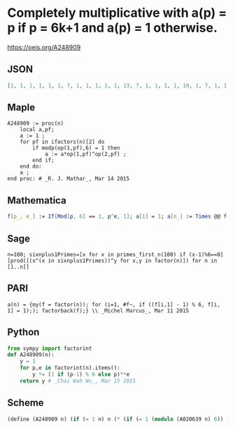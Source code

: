 # Completely multiplicative with a\(p\) \= p if p \= 6k\+1 and a\(p\) \= 1 otherwise\.
https://oeis.org/A248909
## JSON
```JSON
[1, 1, 1, 1, 1, 1, 7, 1, 1, 1, 1, 1, 13, 7, 1, 1, 1, 1, 19, 1, 7, 1, 1, 1, 1, 13, 1, 7, 1, 1, 31, 1, 1, 1, 7, 1, 37, 19, 13, 1, 1, 7, 43, 1, 1, 1, 1, 1, 49, 1, 1, 13, 1, 1, 1, 7, 19, 1, 1, 1, 61, 31, 7, 1, 13, 1, 67, 1, 1, 7, 1, 1, 73, 37, 1, 19, 7, 13, 79, 1, 1]
```
## Maple
```Maple
A248909 := proc(n)
    local a,pf;
    a := 1 ;
    for pf in ifactors(n)[2] do
        if modp(op(1,pf),6) = 1 then
            a := a*op(1,pf)^op(2,pf) ;
        end if;
    end do:
    a ;
end proc: # _R. J. Mathar_, Mar 14 2015
```
## Mathematica
```Mathematica
f[p_, e_] := If[Mod[p, 6] == 1, p^e, 1]; a[1] = 1; a[n_] := Times @@ f @@@ FactorInteger[n]; Array[a, 100] (* _Amiram Eldar_, Sep 19 2020 *)
```
## Sage
```Sage
n=100; sixnplus1Primes=[x for x in primes_first_n(100) if (x-1)%6==0]
[prod([(x^(x in sixnplus1Primes))^y for x,y in factor(n)]) for n in [1..n]]
```
## PARI
```PARI
a(n) = {my(f = factor(n)); for (i=1, #f~, if ((f[i,1] - 1) % 6, f[i, 1] = 1);); factorback(f);} \\ _Michel Marcus_, Mar 11 2015
```
## Python
```Python
from sympy import factorint
def A248909(n):
    y = 1
    for p,e in factorint(n).items():
        y *= (1 if (p-1) % 6 else p)**e
    return y # _Chai Wah Wu_, Mar 15 2015
```
## Scheme
```Scheme
(define (A248909 n) (if (= 1 n) n (* (if (= 1 (modulo (A020639 n) 6)) (A020639 n) 1) (A248909 (A032742 n))))) ;; _Antti Karttunen_, Jul 09 2017
```
